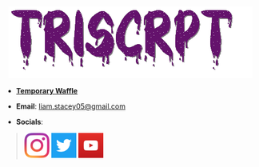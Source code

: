 <div align="center"> 
  <img src="Images/Name.gif" alt=TriScrpt>
</div>

- [**Temporary Waffle**](Pages/Waffle.md)

- **Email**: [liam.stacey05@gmail.com](mailto:liam.stacey05@gmail.com)
- **Socials**:
>[<img src="Images/instagram_icon.png" alt="Instagram" width="50" height="50">](https://www.instagram.com/triscrpt/)
>[<img src="Images/twitter_icon.png" alt="Twitter" width="50" height="50">](https://twitter.com/triscrpt)
>[<img src="Images/youtube_icon.png" alt="YouTube" width="50" height="50">](https://www.youtube.com/@triscrpt)
